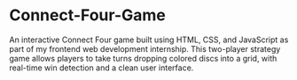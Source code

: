 # Connect-Four-Game
An interactive Connect Four game built using HTML, CSS, and JavaScript as part of my frontend web development internship. This two-player strategy game allows players to take turns dropping colored discs into a grid, with real-time win detection and a clean user interface.
